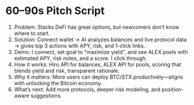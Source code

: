 # 60–90s Pitch Script

1) Problem: Stacks DeFi has great options, but newcomers don’t know where to start.
2) Solution: Connect wallet → AI analyzes balances and live protocol data → gives top 3 actions with APY, risk, and 1-click links.
3) Demo: I connect, set goal to "maximize yield", and see ALEX pools with estimated APY, risk notes, and a score. I click through.
4) How it works: Hiro API for balances, ALEX API for pools, scoring that blends yield and risk, transparent rationale.
5) Why it matters: More users can deploy BTC/STX productively—aligns with unlocking the Bitcoin economy.
6) What’s next: Add more protocols, deeper risk modeling, and position-aware suggestions.
